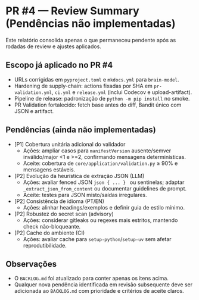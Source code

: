 # PR #4 — Review Summary (Pendências não implementadas)

Este relatório consolida apenas o que permaneceu pendente após as rodadas de review e ajustes aplicados.

## Escopo já aplicado no PR #4

- URLs corrigidas em `pyproject.toml` e `mkdocs.yml` para `brain-model`.
- Hardening de supply-chain: actions fixadas por SHA em `pr-validation.yml`, `ci.yml` e `release.yml` (inclui Codecov e upload-artifact).
- Pipeline de release: padronização de `python -m pip install` no smoke.
- PR Validation fortalecido: fetch base antes do diff, Bandit único com JSON e artifact.

## Pendências (ainda não implementadas)

- [P1] Cobertura unitária adicional do validador
  - Ações: ampliar casos para `manifestVersion` ausente/semver inválido/major <1 e >=2, confirmando mensagens determinísticas.
  - Aceite: cobertura de `core/application/validation.py` ≥ 90% e mensagens estáveis.
- [P2] Evolução da heurística de extração JSON (LLM)
  - Ações: avaliar fenced JSON ```json
    { ... }
    ``` ou sentinelas; adaptar `_extract_json_from_content` ou documentar guidelines de prompt.
  - Aceite: testes para JSON misto/saídas irregulares.
- [P2] Consistência de idioma (PT/EN)
  - Ações: alinhar headings/exemplos e definir guia de estilo mínimo.
- [P2] Robustez do secret scan (advisory)
  - Ações: considerar gitleaks ou regexes mais estritos, mantendo check não-bloqueante.
- [P2] Cache do ambiente (CI)
  - Ações: avaliar cache para `setup-python`/`setup-uv` sem afetar reprodutibilidade.

## Observações

- O `BACKLOG.md` foi atualizado para conter apenas os itens acima.
- Qualquer nova pendência identificada em revisão subsequente deve ser adicionada ao `BACKLOG.md` com prioridade e critérios de aceite claros.
